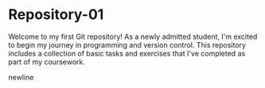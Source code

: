 # Repository-01
Welcome to my first Git repository! As a newly admitted student, I'm excited to begin my journey in programming and version control. This repository includes a collection of basic tasks and exercises that I've completed as part of my coursework.

newline